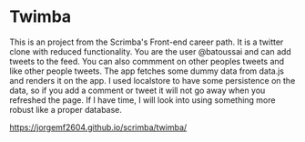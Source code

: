 # Twimba

This is an project from the Scrimba's Front-end career path. It is a twitter clone with reduced functionality. You are the user @batoussai and can add tweets to the feed. You can also commment on other peoples tweets and like other people tweets. The app fetches some dummy data from data.js and renders it on the app. I used localstore to have some persistence on the data, so if you add a comment or tweet it will not go away when you refreshed the page. If I have time, I will look into using something more robust like a proper database.

https://jorgemf2604.github.io/scrimba/twimba/
